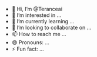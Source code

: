 - 👋 Hi, I’m @Teranceai
- 👀 I’m interested in ...
- 🌱 I’m currently learning ...
- 💞️ I’m looking to collaborate on ...
- 📫 How to reach me ...
- 😄 Pronouns: ...
- ⚡ Fun fact: ...

<!---
Teranceai/Teranceai is a ✨ special ✨ repository because its `README.md` (this file) appears on your GitHub profile.
You can click the Preview link to take a look at your changes.
--->
